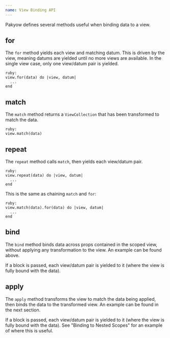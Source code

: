 ```yaml
---
name: View Binding API
---
```


Pakyow defines several methods useful when binding data to a view.

## for

The `for` method yields each view and matching datum. This is driven by the
view, meaning datums are yielded until no more views are available. In the
single view case, only one view/datum pair is yielded.

    ruby:
    view.for(data) do |view, datum|
      ...
    end

## match

The `match` method returns a `ViewCollection` that has been transformed to match
the data.

    ruby:
    view.match(data)

## repeat

The `repeat` method calls `match`, then yields each view/datum pair.

    ruby:
    view.repeat(data) do |view, datum|
      ...
    end

This is the same as chaining `match` and `for`:

    ruby:
    view.match(data).for(data) do |view, datum|
      ...
    end

## bind

The `bind` method binds data across props contained in the scoped view, without applying any transformation to the view. An example can be found above.

If a block is passed, each view/datum pair is yielded to it (where the view is fully bound with the data).

## apply

The `apply` method transforms the view to match the data being applied, then binds the data to the transformed view. An example can be found in the next section.

If a block is passed, each view/datum pair is yielded to it (where the view is fully bound with the data). See "Binding to Nested Scopes" for an example of where this is useful.
